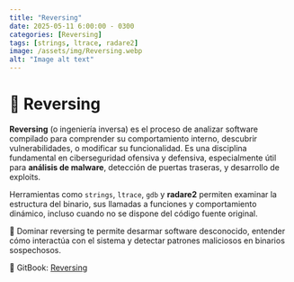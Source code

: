 ```yaml
---
title: "Reversing"
date: 2025-05-11 6:00:00 - 0300
categories: [Reversing]
tags: [strings, ltrace, radare2]
image: /assets/img/Reversing.webp
alt: "Image alt text"
---
```



# 🧬 Reversing

**Reversing** (o ingeniería inversa) es el proceso de analizar software compilado para comprender su comportamiento interno, descubrir vulnerabilidades, o modificar su funcionalidad. Es una disciplina fundamental en ciberseguridad ofensiva y defensiva, especialmente útil para **análisis de malware**, detección de puertas traseras, y desarrollo de exploits.

Herramientas como `strings`, `ltrace`, `gdb` y **radare2** permiten examinar la estructura del binario, sus llamadas a funciones y comportamiento dinámico, incluso cuando no se dispone del código fuente original.

🔎 Dominar reversing te permite desarmar software desconocido, entender cómo interactúa con el sistema y detectar patrones maliciosos en binarios sospechosos.

🔗 GitBook: [Reversing](https://pentester-101.gitbook.io/reversing)

